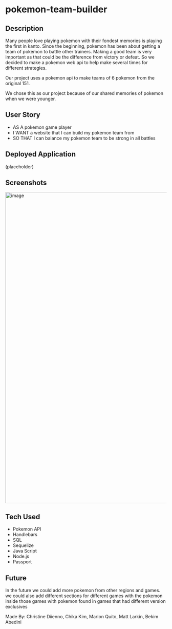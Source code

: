 # pokemon-team-builder

## Description
Many people love playing pokemon with their fondest memories is playing the first in kanto. Since the beginning, pokemon has been about getting a team of pokemon to battle other trainers. Making a good team is very important as that could be the difference from victory or defeat. So we decided to make a pokemon web api to help make several times for different strategies. 

Our project uses a pokemon api to make teams of 6 pokemon from the original 151. 

We chose this as our project because of our shared memories of pokemon when we were younger.

## User Story
* AS A pokemon game player
* I WANT a website that I can build my pokemon team from
* SO THAT I can balance my pokemon team to be strong in all battles

## Deployed Application
(placeholder)

## Screenshots
<img width="970" alt="image" src="https://user-images.githubusercontent.com/100256384/173465974-6a97aa6d-c433-42bf-a2ba-6fa00acb9cba.png">

## Tech Used
* Pokemon API
* Handlebars
* SQL
* Sequelize
* Java Script
* Node.js
* Passport

## Future
In the future we could add more pokemon from other regions and games. we could also add different sections for different games with the pokemon inside those games with pokemon found in games that had different version exclusives

Made By: Christine Diienno, Chika Kim, Marlon Quito, Matt Larkin, Bekim Abedini

